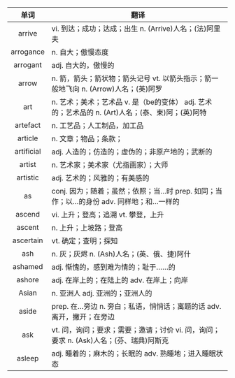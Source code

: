 |单词|翻译  |
|:--:|--| 
|	arrive  		|		vi. 到达；成功；达成；出生 n. (Arrive)人名；(法)阿里夫	|		
|	arrogance  		|		n. 自大；傲慢态度	|		
|	arrogant  		|		adj. 自大的，傲慢的	|		
|	arrow  		|		n. 箭，箭头；箭状物；箭头记号 vt. 以箭头指示；箭一般地飞向 n. (Arrow)人名；(英)阿罗	|		
|	art  		|		n. 艺术；美术；艺术品 v. 是（be的变体） adj. 艺术的；艺术品的 n. (Art)人名；(泰、柬)阿；(英)阿特	|		
|	artefact  		|		n. 工艺品；人工制品，加工品	|		
|	article  		|		n. 文章；物品；条款；	|		
|	artificial  		|		adj. 人造的；仿造的；虚伪的；非原产地的；武断的	|		
|	artist  		|		n. 艺术家；美术家（尤指画家）；大师	|		
|	artistic  		|		adj. 艺术的；风雅的；有美感的	|		
|	as  		|		conj. 因为；随着；虽然；依照；当…时 prep. 如同；当作；以…的身份 adv. 同样地；和…一样的	|		
|	ascend  		|		vi. 上升；登高；追溯 vt. 攀登，上升	|		
|	ascent  		|		n. 上升；上坡路；登高	|		
|	ascertain  		|		vt. 确定；查明；探知	|		
|	ash  		|		n. 灰；灰烬 n. (Ash)人名；(英、俄、捷)阿什	|		
|	ashamed  		|		adj. 惭愧的，感到难为情的；耻于……的	|		
|	ashore  		|		adj. 在岸上的；在陆上的 adv. 在岸上；向岸	|		
|	Asian  		|		n. 亚洲人 adj. 亚洲的；亚洲人的	|		
|	aside  		|		prep. 在…旁边 n. 旁白；私语，悄悄话；离题的话 adv. 离开，撇开；在旁边	|		
|	ask  		|		vt. 问，询问；要求；需要；邀请；讨价 vi. 问，询问；要求 n. (Ask)人名；(芬、瑞典)阿斯克	|		
|	asleep  		|		adj. 睡着的；麻木的；长眠的 adv. 熟睡地；进入睡眠状态	|